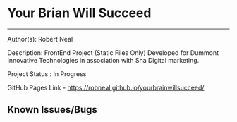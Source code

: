 # Your Brian Will Succeed 
---
Author(s): Robert Neal 

Description: FrontEnd Project (Static Files Only) Developed for Dummont Innovative Technologies in association with Sha Digital marketing. 


Project Status : In Progress

GitHub Pages Link - https://robneal.github.io/yourbrainwillsucceed/

Known Issues/Bugs
- 
